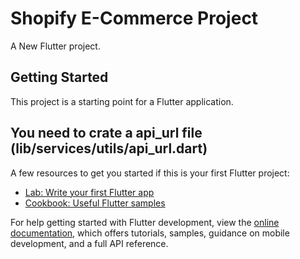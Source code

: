 # Shopify E-Commerce Project

A New Flutter project.

## Getting Started

This project is a starting point for a Flutter application.

## You need to crate a api_url file (lib/services/utils/api_url.dart)

A few resources to get you started if this is your first Flutter project:

- [Lab: Write your first Flutter app](https://docs.flutter.dev/get-started/codelab)
- [Cookbook: Useful Flutter samples](https://docs.flutter.dev/cookbook)

For help getting started with Flutter development, view the
[online documentation](https://docs.flutter.dev/), which offers tutorials,
samples, guidance on mobile development, and a full API reference.
